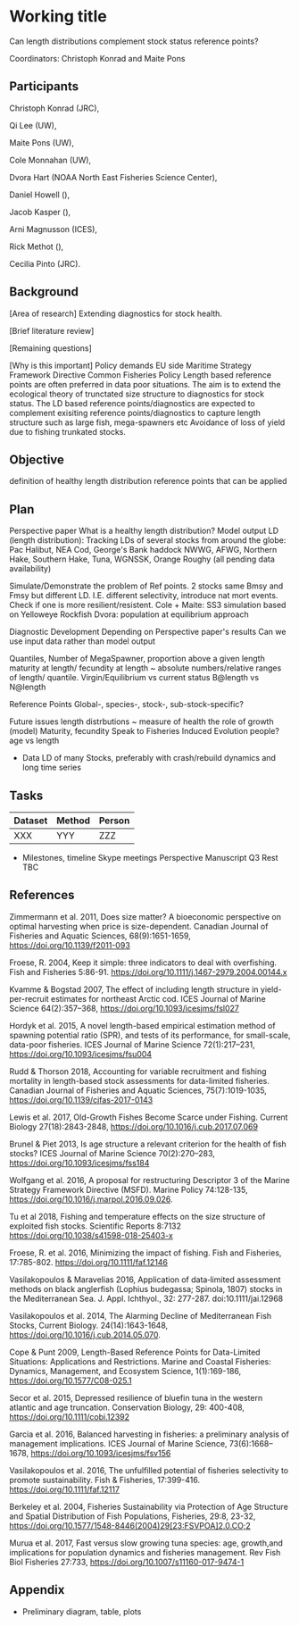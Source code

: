 # Working title
Can length distributions complement stock status reference points?

Coordinators: Christoph Konrad and Maite Pons

## Participants

Christoph Konrad (JRC),

Qi Lee (UW),

Maite Pons (UW),

Cole Monnahan (UW),

Dvora Hart (NOAA North East Fisheries Science Center),

Daniel Howell (),

Jacob Kasper (),

Arni Magnusson (ICES),

Rick Methot (),

Cecilia Pinto (JRC). 

## Background

[Area of research]
Extending diagnostics for stock health.

[Brief literature review]


[Remaining questions]

[Why is this important]
Policy demands EU side
 Maritime Strategy Framework Directive
 Common Fisheries Policy
Length based reference points are often preferred in data poor situations.
The aim is to extend the ecological theory of trunctated size structure to diagnostics for stock status. The LD based reference points/diagnostics are expected to complement exisiting reference points/diagnostics to capture length structure such as large fish, mega-spawners etc
Avoidance of loss of yield due to fishing trunkated stocks.


## Objective
definition of healthy length distribution
reference points that can be applied

## Plan
Perspective paper
  What is a healthy length distribution?
       Model output LD (length distribution):
            Tracking LDs of several stocks from around the globe:
                        Pac Halibut, NEA Cod, George's Bank haddock
                        NWWG, AFWG, Northern Hake, Southern Hake,
                        Tuna, WGNSSK, Orange Roughy 
                        (all pending data availability)


  Simulate/Demonstrate the problem of Ref points.
      2 stocks same Bmsy and Fmsy but different LD. I.E. different selectivity, introduce nat mort events. Check if one is more resilient/resistent. 
      Cole + Maite: SS3 simulation based on Yelloweye Rockfish
      Dvora: population at equilibrium approach


                
Diagnostic Development
  Depending on Perspective paper's results
  Can we use input data rather than model output

  Quantiles, Number of MegaSpawner, proportion above a given length                    maturity at length/ fecundity at length ~ absolute numbers/relative            ranges of length/ quantile.
  Virgin/Equilibrium vs current status
  B@length vs N@length

Reference Points
  Global-, species-, stock-, sub-stock-specific?
            
Future issues
  length distrbutions ~ measure of health
  the role of growth (model) 
  Maturity, fecundity
  Speak to Fisheries Induced Evolution people?
  age vs length

* Data
  LD of many Stocks, preferably with crash/rebuild dynamics and long time series 


## Tasks

Dataset | Method | Person
------- | ------ | ------
XXX     | YYY    | ZZZ

* Milestones, timeline
  Skype meetings
  Perspective Manuscript Q3
  Rest TBC
  
## References

Zimmermann et al. 2011, Does size matter? A bioeconomic perspective on optimal harvesting when price is size-dependent. Canadian Journal of Fisheries and Aquatic Sciences, 68(9):1651-1659, https://doi.org/10.1139/f2011-093

Froese, R. 2004, Keep it simple: three indicators to deal with overfishing. Fish and Fisheries 5:86-91.  https://doi.org/10.1111/j.1467-2979.2004.00144.x

Kvamme & Bogstad 2007, The effect of including length structure in yield-per-recruit estimates for northeast Arctic cod. ICES Journal of Marine Science 64(2):357–368, https://doi.org/10.1093/icesjms/fsl027

Hordyk et al. 2015, A novel length-based empirical estimation method of spawning potential ratio (SPR), and tests of its performance, for small-scale, data-poor fisheries. ICES Journal of Marine Science 72(1):217–231, https://doi.org/10.1093/icesjms/fsu004

Rudd & Thorson 2018, Accounting for variable recruitment and fishing mortality in length-based stock assessments for data-limited fisheries. Canadian Journal of Fisheries and Aquatic Sciences, 75(7):1019-1035, https://doi.org/10.1139/cjfas-2017-0143

Lewis et al. 2017, Old-Growth Fishes Become Scarce under Fishing. Current Biology 27(18):2843-2848, https://doi.org/10.1016/j.cub.2017.07.069

Brunel & Piet 2013, Is age structure a relevant criterion for the health of fish stocks? ICES Journal of Marine Science 70(2):270–283, https://doi.org/10.1093/icesjms/fss184

Wolfgang et al. 2016, A proposal for restructuring Descriptor 3 of the Marine Strategy Framework Directive (MSFD). Marine Policy 74:128-135, https://doi.org/10.1016/j.marpol.2016.09.026.

Tu et al 2018, Fishing and temperature effects on the size structure of exploited fish stocks. Scientific Reports 8:7132  https://doi.org/10.1038/s41598-018-25403-x

Froese, R. et al. 2016, Minimizing the impact of fishing. Fish and Fisheries, 17:785-802. https://doi.org/10.1111/faf.12146

Vasilakopoulos & Maravelias 2016, Application of data‐limited assessment methods on black anglerfish (Lophius budegassa; Spinola, 1807) stocks in the Mediterranean Sea. J. Appl. Ichthyol., 32: 277-287. doi:10.1111/jai.12968

Vasilakopoulos et al. 2014, The Alarming Decline of Mediterranean Fish Stocks,
Current Biology. 24(14):1643-1648, https://doi.org/10.1016/j.cub.2014.05.070.

Cope & Punt 2009, Length-Based Reference Points for Data-Limited Situations: Applications and Restrictions. Marine and Coastal Fisheries: Dynamics, Management, and Ecosystem Science, 1(1):169-186, https://doi.org/10.1577/C08-025.1

Secor et al. 2015, Depressed resilience of bluefin tuna in the western atlantic and age truncation. Conservation Biology, 29: 400-408, https://doi.org/10.1111/cobi.12392

Garcia et al. 2016, Balanced harvesting in fisheries: a preliminary analysis of management implications. ICES Journal of Marine Science, 73(6):1668–1678, https://doi.org/10.1093/icesjms/fsv156

Vasilakopoulos et al. 2016, The unfulfilled potential of fisheries selectivity to promote sustainability. Fish & Fisheries, 17:399-416.  https://doi.org/10.1111/faf.12117

Berkeley et al. 2004, Fisheries Sustainability via Protection of Age Structure and Spatial Distribution of Fish Populations, Fisheries, 29:8, 23-32, https://doi.org/10.1577/1548-8446(2004)29[23:FSVPOA]2.0.CO;2 

Murua et al. 2017, Fast versus slow growing tuna species: age, growth,and implications for population dynamics and fisheries management. Rev Fish Biol Fisheries 27:733, https://doi.org/10.1007/s11160-017-9474-1


## Appendix

* Preliminary diagram, table, plots
